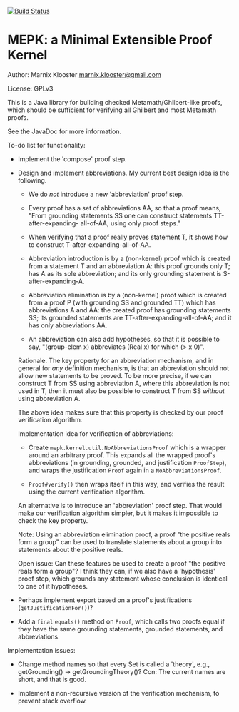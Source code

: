[![Build Status](https://buildhive.cloudbees.com/job/marnix/job/MEPK/badge/icon)](https://buildhive.cloudbees.com/job/marnix/job/MEPK/)

MEPK: a Minimal Extensible Proof Kernel
=======================================

Author: Marnix Klooster <marnix.klooster@gmail.com>

License: GPLv3


This is a Java library for building checked Metamath/Ghilbert-like proofs,
which should be sufficient for verifying all Ghilbert and most Metamath proofs.

See the JavaDoc for more information.


To-do list for functionality:

 - Implement the 'compose' proof step.
 
 - Design and implement abbreviations.  My current best design idea is the
   following.
 
    * We do _not_ introduce a new 'abbreviation' proof step.
 
    * Every proof has a set of abbreviations AA, so that a proof means, "From
      grounding statements SS one can construct statements TT-after-expanding-
      all-of-AA, using only proof steps."
    
    * When verifying that a proof really proves statement T, it shows how to
      construct T-after-expanding-all-of-AA.
      
    * Abbreviation introduction is by a (non-kernel) proof which is created
      from a statement T and an abbreviation A: this proof grounds only T; has
      A as its sole abbreviation; and its only grounding statement is
      S-after-expanding-A.
      
    * Abbreviation elimination is by a (non-kernel) proof which is created from
      a proof P (with grounding SS and grounded TT) which has abbreviations A
      and AA: the created proof has grounding statements SS; its grounded
      statements are TT-after-expanding-all-of-AA; and it has only
      abbreviations AA.

    * An abbreviation can also add hypotheses, so that it is possible to say,
      "(group-elem x) abbreviates (Real x) for which (> x 0)".
    
   Rationale.  The key property for an abbreviation mechanism, and in general
   for _any_ definition mechanism, is that an abbreviation should not allow new
   statements to be proved.  To be more precise, if we can construct T from SS
   using abbreviation A, where this abbreviation is not used in T, then it must
   also be possible to construct T from SS _without_ using abbreviation A.
   
   The above idea makes sure that this property is checked by our proof
   verification algorithm.
   
   Implementation idea for verification of abbreviations:
   
    * Create `mepk.kernel.util.NoAbbreviationsProof` which is a wrapper around
      an arbitrary proof.  This expands all the wrapped proof's
      abbreviations (in grounding, grounded, and justification `ProofStep`), and wraps the
      justification `Proof` again in a `NoAbbreviationsProof`.
   
    * `Proof#verify()` then wraps itself in this way, and verifies the result
      using the current verification algorithm.
   
   An alternative is to introduce an 'abbreviation' proof step.  That would
   make our verification algorithm simpler, but it makes it impossible to check
   the key property.
   
   Note: Using an abbreviation elimination proof, a proof "the positive reals
   form a group" can be used to translate statements about a group into
   statements about the positive reals.

   Open issue: Can these features be used to create a proof "the positive reals
   form a group"?  I think they can, if we also have a 'hypothesis' proof step,
   which grounds any statement whose conclusion is identical to one of it
   hypotheses.
 
 - Perhaps implement export based on a proof's justifications
   (`getJustificationFor()`)?
 
 - Add a `final` `equals()` method on `Proof`, which calls two proofs equal if
   they have the same grounding statements, grounded statements, and
   abbreviations.

Implementation issues:
 
 - Change method names so that every Set<Statement> is called a 'theory', e.g.,
   getGrounding() -> getGroundingTheory()?  Con: The current names are short,
   and that is good.
   
 - Implement a non-recursive version of the verification mechanism, to prevent
   stack overflow.
